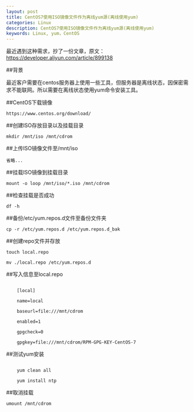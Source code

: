 ```yaml
---
layout: post
title: CentOS7使用ISO镜像文件作为离线yum源(离线使用yum)
categories: Linux
description: CentOS7使用ISO镜像文件作为离线yum源(离线使用yum)
keywords: Linux, yum，CentOS
---
```


最近遇到这种需求，抄了一份文章，原文：https://developer.aliyun.com/article/899138

##背景

最近客户需要在centos服务器上使用一些工具，但服务器是离线状态，因保密需求不能联网。所以需要在离线状态使用yum命令安装工具。

##CentOS下载镜像

```
https://www.centos.org/download/
```

##创建ISO存放目录以及挂载目录

```
mkdir /mnt/iso /mnt/cdrom
```

##上传ISO镜像文件至/mnt/iso

```
省略...
```

##挂载ISO镜像到挂载目录

```
mount -o loop /mnt/iso/*.iso /mnt/cdrom 
```

##检查挂载是否成功

```
df -h
```

##备份/etc/yum.repos.d文件至备份文件夹

```
cp -r /etc/yum.repos.d /etc/yum.repos.d_bak
```

##创建repo文件并存放

```
touch local.repo
```

```
mv ./local.repo /etc/yum.repos.d
```

##写入信息至local.repo

```

	[local]
	
	name=local
	
	baseurl=file:///mnt/cdrom
	 
	enabled=1
	
	gpgcheck=0
	
	gpgkey=file:///mnt/cdrom/RPM-GPG-KEY-CentOS-7

```

##测试yum安装

```
	
	yum clean all
	
	yum install ntp

```

##取消挂载

```
umount /mnt/cdrom
```
